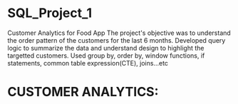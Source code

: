 # SQL_Project_1
Customer Analytics for Food App
The project's objective was to understand the order pattern of the customers for the last 6 months. Developed query logic to summarize the data and understand design to highlight the targetted customers. Used group by, order by, window functions, if statements, common table expression(CTE), joins...etc

 # CUSTOMER ANALYTICS:


